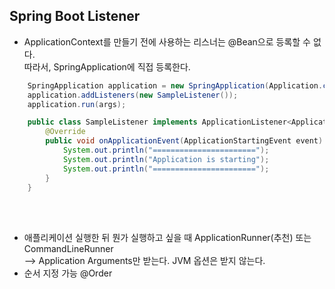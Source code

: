## Spring Boot Listener <br>

* ApplicationContext를 만들기 전에 사용하는 리스너는 @Bean으로 등록할 수 없다.  
  따라서, SpringApplication에 직접 등록한다.

~~~java
    SpringApplication application = new SpringApplication(Application.class);
    application.addListeners(new SampleListener());
    application.run(args);
~~~

~~~java
    public class SampleListener implements ApplicationListener<ApplicationStartingEvent> {
        @Override
        public void onApplicationEvent(ApplicationStartingEvent event) {
            System.out.println("=======================");
            System.out.println("Application is starting");
            System.out.println("=======================");
        }
    }
~~~

<br><br>

* 애플리케이션 실행한 뒤 뭔가 실행하고 싶을 때 ApplicationRunner(추천) 또는 CommandLineRunner  
 --> Application Arguments만 받는다. JVM 옵션은 받지 않는다.  
* 순서 지정 가능 @Order

<br>